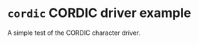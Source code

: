`cordic` CORDIC driver example
==============================

A simple test of the CORDIC character driver.
